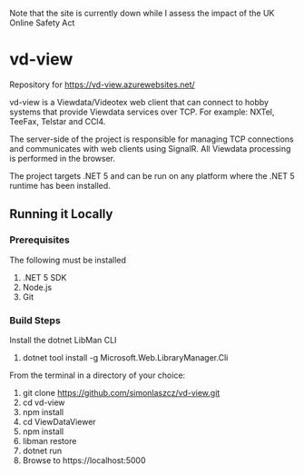   Note that the site is currently down while I assess the impact of the UK Online Safety Act
  
# vd-view
Repository for https://vd-view.azurewebsites.net/

vd-view is a Viewdata/Videotex web client that can connect to hobby systems that provide Viewdata services over TCP. For example: NXTel, TeeFax, Telstar and CCl4.

The server-side of the project is responsible for managing TCP connections and communicates with web clients using SignalR. All Viewdata processing is performed in the browser.

The project targets .NET 5 and can be run on any platform where the .NET 5 runtime has been installed.

## Running it Locally
### Prerequisites

The following must be installed
1. .NET 5 SDK
1. Node.js
1. Git
  
### Build Steps

Install the dotnet LibMan CLI
1. dotnet tool install -g Microsoft.Web.LibraryManager.Cli

From the terminal in a directory of your choice:
1. git clone https://github.com/simonlaszcz/vd-view.git
1. cd vd-view
1. npm install
1. cd ViewDataViewer
1. npm install
1. libman restore
1. dotnet run
1. Browse to https://localhost:5000
